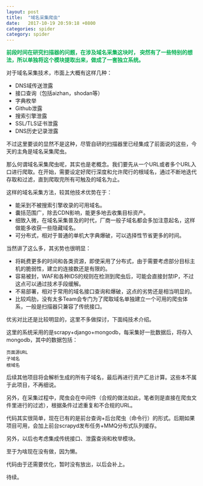 ```yaml
---
layout: post
title:  "域名采集爬虫"
date:   2017-10-19 20:59:18 +0800
categories: spider
category: spider
---
```

<p>
    <span style="color:#00B050;"><strong>
    前段时间在研究扫描器的问题，在涉及域名采集这块时， 突然有了一些特别的想法，所以单独将这个模块提取出来，做成了一套独立系统。
    </strong></span>
</p>

对于域名采集技术，市面上大概有这样几种：

* DNS域传送泄露
* 接口查询（包括aizhan，shodan等）
* 字典枚举
* Github泄露
* 搜索引擎泄露
* SSL/TLS证书泄露
* DNS历史记录泄露

不过这里要谈的显然不是这种，尽管自研的扫描器里已经集成了前面说的这些，今天的主角是域名采集爬虫。

那么何谓域名采集爬虫呢，其实也是老概念。我们要先从一个URL或者多个URL入口进行爬取。在开始，需要设定好爬行深度和允许爬行的根域名，通过不断地迭代存取和过滤，直到爬取完所有可触及的域名为止。

这样的域名采集方法，较其他技术优势在于：

* 能采到不被搜索引擎收录的可用域名。
* 囊括范围广，除去CDN影响，能更多地去收集目标资产。
* 细致入微，在域名采集普及的时代，厂商一般子域名都会多加注意起名，这样做能多收获一些隐藏域名。
* 可分布式，相对于普通的单机大字典爆破，可以选择性节省更多的时间。

当然讲了这么多，其劣势也很明显：

* 将耗费更多的时间和各类资源，即使采用了分布式，由于需要考虑部分目标主机的脆弱性，建立的连接数还是有限的。
* 容易被封，WAF和各种IDS的规则在检测到爬虫后，可能会直接封禁IP，不过这点可以通过技术手段缓解。
* 不易部署，相对于常用的域名接口查询和爆破，这点的劣势还是相当明显的。
* 比较鸡肋，没有太多Team会专门为了爬取域名单独建立一个可用的爬虫体系，一般是扫描器只兼容了传统接口。

优劣对比还是比较明显的，这里不多做探讨，下面纯技术介绍。

这里的系统采用的是scrapy+django+mongodb，每采集好一批数据后，将存入mongodb，其中的数据包括：

```
页面源URL
子域名
根域名

```

后续其他项目将会解析生成的所有子域名，最后再进行资产汇总计算。这些本不属于此项目，不再细说。

另外，在采集过程中，爬虫会在中间件（合规的做法如此，笔者则是直接在爬虫文件里进行的过滤），根据条件过滤重复和不合规的URL。

代码其实很简单，现在已有的是前台查询+后台爬虫（命令行）的形式。后期如果项目可用，会加上前台scrapyd发布任务+MMQ分布式队列缓存。

另外，以后也考虑集成传统接口、泄露查询和枚举模块。

至于为啥现在没有做，因为懒。

代码由于还需要优化，暂时没有放出，以后会补上。

待续。